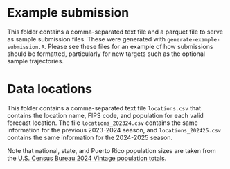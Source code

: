 Example submission
============================
This folder contains a comma-separated text file and a parquet file to serve as sample submission files. These were generated with `generate-example-submission.R`. Please see these files for an example of how submissions should be formatted, particularly for new targets such as the optional sample trajectories. 

Data locations
============================

This folder contains a comma-separated text file `locations.csv` that 
contains the location name, FIPS code, and population for each valid forecast location. The file `locations_202324.csv` contains the same information for the previous 2023-2024 season, and `locations_202425.csv` contains the same information for the 2024-2025 season.

Note that national, state, and Puerto Rico population sizes are taken from the [U.S. Census Bureau 2024 Vintage population totals](https://www.census.gov/data/tables/time-series/demo/popest/2020s-state-total.html). 



